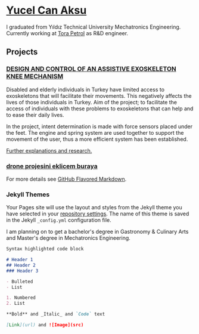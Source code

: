 # [Yucel Can Aksu](https://www.google.com/search?q=monke&sxsrf=AOaemvK7QLndTZwyJXaDeKYs5kzRtt_MZg:1632836130852&source=lnms&tbm=isch&sa=X&ved=2ahUKEwj_7rfM5KHzAhVx_rsIHRz1A6wQ_AUoAXoECAEQAw&cshid=1632836294410727&biw=1920&bih=912&dpr=1#imgrc=lixqW2kbdDngVM)

I graduated from Yıldız Technical University Mechatronics Engineering. Currently working at [Tora Petrol](https://torapetrol.com) as R&D engineer.

## Projects
### [DESIGN AND CONTROL OF AN ASSISTIVE EXOSKELETON KNEE MECHANISM](https://youtu.be/8KTMSBecCQ8)

Disabled and elderly individuals in Turkey have limited access to exoskeletons that will facilitate their movements. This negatively affects the lives of those individuals in Turkey. Aim of the project; to facilitate the access of individuals with these problems to exoskeletons that can help and to ease their daily lives.

In the project, intent determination is made with force sensors placed under the feet. The engine and spring system are used together to support the movement of the user, thus a more efficient system has been established.

<a href="design_and_control_of_an_assistive_exoskeleton_knee_mechanism.pdf" target="_blank">Further explanations and research.</a>

### [drone projesini eklicem buraya]()


For more details see [GitHub Flavored Markdown](https://guides.github.com/features/mastering-markdown/).

### Jekyll Themes

Your Pages site will use the layout and styles from the Jekyll theme you have selected in your [repository settings](https://github.com/yucelcanaksu/yucelcanaksu.github.io/settings/pages). The name of this theme is saved in the Jekyll `_config.yml` configuration file.


I am planning on to get a bachelor's degree in Gastronomy & Culinary Arts and Master's degree in Mechatronics Engineering.

```markdown
Syntax highlighted code block

# Header 1
## Header 2
### Header 3

- Bulleted
- List

1. Numbered
2. List

**Bold** and _Italic_ and `Code` text

[Link](url) and ![Image](src)
```
